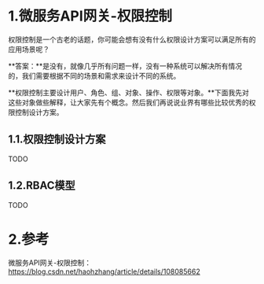 # 1.微服务API网关-权限控制

权限控制是一个古老的话题，你可能会想有没有什么权限设计方案可以满足所有的应用场景呢？

**答案：**是没有，就像几乎所有问题一样，没有一种系统可以解决所有情况的，我们需要根据不同的场景和需求来设计不同的系统。

**权限控制主要设计用户、角色、组、对象、操作、权限等对象。**下面我先对这些对象做些解释，让大家先有个概念。然后我们再说说业界有哪些比较优秀的权限控制设计方案。

## 1.1.权限控制设计方案

TODO 

## 1.2.RBAC模型

TODO



# 2.参考
微服务API网关-权限控制：https://blog.csdn.net/haohzhang/article/details/108085662